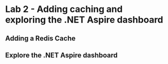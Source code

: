 # Lab 2 - Adding caching and exploring the .NET Aspire dashboard

## Adding a Redis Cache

## Explore the .NET Aspire dashboard
